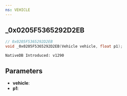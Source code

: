 ```yaml
---
ns: VEHICLE
---
```

## _0x0205F5365292D2EB

```c
// 0x0205F5365292D2EB
void _0x0205F5365292D2EB(Vehicle vehicle, float p1);
```

```
NativeDB Introduced: v1290
```

## Parameters
* **vehicle**:
* **p1**:
